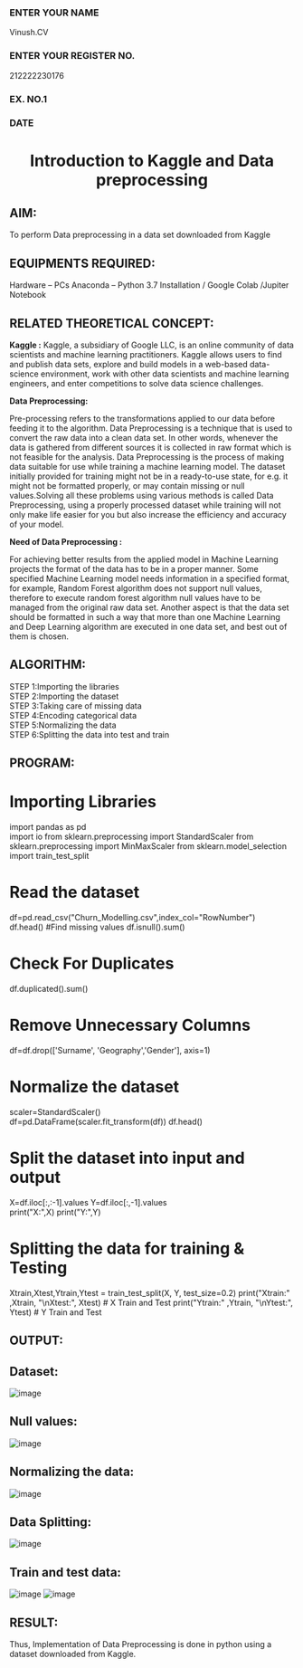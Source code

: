 <H3>ENTER YOUR NAME</H3> Vinush.CV
<H3>ENTER YOUR REGISTER NO.</H3> 212222230176
<H3>EX. NO.1</H3>
<H3>DATE</H3>
<H1 ALIGN =CENTER> Introduction to Kaggle and Data preprocessing</H1>

## AIM:

To perform Data preprocessing in a data set downloaded from Kaggle

## EQUIPMENTS REQUIRED:
Hardware – PCs
Anaconda – Python 3.7 Installation / Google Colab /Jupiter Notebook

## RELATED THEORETICAL CONCEPT:

**Kaggle :**
Kaggle, a subsidiary of Google LLC, is an online community of data scientists and machine learning practitioners. Kaggle allows users to find and publish data sets, explore and build models in a web-based data-science environment, work with other data scientists and machine learning engineers, and enter competitions to solve data science challenges.

**Data Preprocessing:**

Pre-processing refers to the transformations applied to our data before feeding it to the algorithm. Data Preprocessing is a technique that is used to convert the raw data into a clean data set. In other words, whenever the data is gathered from different sources it is collected in raw format which is not feasible for the analysis.
Data Preprocessing is the process of making data suitable for use while training a machine learning model. The dataset initially provided for training might not be in a ready-to-use state, for e.g. it might not be formatted properly, or may contain missing or null values.Solving all these problems using various methods is called Data Preprocessing, using a properly processed dataset while training will not only make life easier for you but also increase the efficiency and accuracy of your model.

**Need of Data Preprocessing :**

For achieving better results from the applied model in Machine Learning projects the format of the data has to be in a proper manner. Some specified Machine Learning model needs information in a specified format, for example, Random Forest algorithm does not support null values, therefore to execute random forest algorithm null values have to be managed from the original raw data set.
Another aspect is that the data set should be formatted in such a way that more than one Machine Learning and Deep Learning algorithm are executed in one data set, and best out of them is chosen.


## ALGORITHM:
STEP 1:Importing the libraries<BR>
STEP 2:Importing the dataset<BR>
STEP 3:Taking care of missing data<BR>
STEP 4:Encoding categorical data<BR>
STEP 5:Normalizing the data<BR>
STEP 6:Splitting the data into test and train<BR>

##  PROGRAM:
# Importing Libraries
import pandas as pd                                                 
import io
from sklearn.preprocessing import StandardScaler
from sklearn.preprocessing import MinMaxScaler
from sklearn.model_selection import train_test_split

# Read the dataset 
df=pd.read_csv("Churn_Modelling.csv",index_col="RowNumber")         
df.head()
#Find missing values
df.isnull().sum()
# Check For Duplicates 
df.duplicated().sum()

# Remove Unnecessary Columns            
df=df.drop(['Surname', 'Geography','Gender'], axis=1)

# Normalize the dataset
scaler=StandardScaler()                                             
df=pd.DataFrame(scaler.fit_transform(df))
df.head()

# Split the dataset into input and output
X=df.iloc[:,:-1].values
Y=df.iloc[:,-1].values                     
print("X:",X)
print("Y:",Y)

# Splitting the data for training & Testing          
Xtrain,Xtest,Ytrain,Ytest = train_test_split(X, Y, test_size=0.2)
print("Xtrain:" ,Xtrain, "\nXtest:", Xtest)                   # X Train and Test
print("Ytrain:" ,Ytrain, "\nYtest:", Ytest)                   # Y Train and Test                  


## OUTPUT:
## Dataset:
![image](https://github.com/user-attachments/assets/53725466-824d-4dcc-82ea-208cdb549899)


## Null values:
![image](https://github.com/user-attachments/assets/6a4f5dab-1286-40b2-ad1f-a2a6d94c6389)

## Normalizing the data:
![image](https://github.com/user-attachments/assets/ff43fe63-3f5d-450f-8b74-2e2fb8f5000f)


## Data Splitting:
![image](https://github.com/user-attachments/assets/62f24d63-2f68-4e77-b03f-788cc9c7e400)

## Train and test data:
![image](https://github.com/user-attachments/assets/d8069b78-312a-4078-8629-af99c60de856)
![image](https://github.com/user-attachments/assets/fe07de69-cd13-4489-a4e4-45677053925a)


## RESULT:
Thus, Implementation of Data Preprocessing is done in python using a dataset downloaded from Kaggle.


